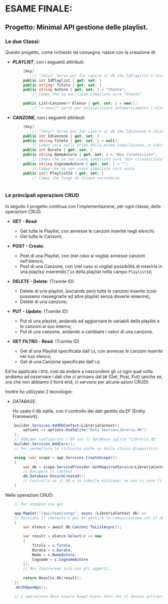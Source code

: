 # ESAME FINALE:
## Progetto: Minimal API gestione delle playlist.
### Le due Classi: 
Questo progetto, come richiesto da consegna, nasce con la creazione di:
- ***PLAYLIST***, con i seguenti attiributi:
```csharp
        [Key]
            // "[Key]" Serve per far capire al db che IdPlaylist è chiave primaria
        public int IdPlaylist { get; set; }
        public string? Titolo { get; set; }
        public string Autore { get; set; } = "Utente";
            // Campo che se non viene compilato avrà "Utente"

        public List<Canzone>? Elenco { get; set; } = new();
            // "= new()" serve per inizializzare automaticamente l'elenco, con una nuova lista vuota al momento della creazione dell’oggetto.
```

- ***CANZONE***, con i seguenti attiributi:
```csharp
        [Key]
            // "[Key]" Serve per far capire al db che IdCanzone è chiave primaria
        public int IdCanzone { get; set; }
        public string Titolo { get; set; } = null!;
            // Campo sarà nullo prima della prima compilazione, e subito dopo non potrà essere nullo 
        public int Durata { get; set; }
        public string NomeAutore { get; set; } = "Non riconosciuto";
            // Campo che se non viene compilato avrà "Non riconosciuto"
        public string CognomeAutore { get; set; } = "";
            // Campo che se non viene compilato sarà vuoto 
        public int? PlaylistId { get; set; }
            // Campo che funge da chiave secondaria.
        
```
### Le principali operazioni CRUD 
In seguito il progetto continua con l'implementazione, per ogni classe, delle operazioni CRUD.
- **GET - Read**: 
    - Get tutte le Playlist, con annesse le canzoni inserite negli elenchi;
    - Get tutte le Canzoni;
- **POST - Create**:
    - Post di una Playlist, con (nel caso si voglia) annesse canzoni nell'elenco;
    - Post di una Canzone, con (nel caso si voglia) possibilità di inserirla in una playlisy inserendo l'`id` della playlist nella campo `PlaylistId`;
- **DELETE - Delete**: (Tramite ID)
    - Delete di una playlist, lasciando però tutte le canzoni inserite (così possiamo riassegnarle ad altre playlist senza doverle reiserire);
    - Delete di una canzone;
- **PUT - Update**: (Tramite ID)
    - Put di una playlist, andando ad aggiornare le variabili della playlist e le canzoni al suo interno;
    - Put di una canzone, andando a cambiare i valori di una canzone.

- **GET FILTRO - Read**: (Tramite ID)
    - Get di una Playlist specificata dall'`id`, con annesse le canzoni inserite nel suo elenco;
    - Get di una Canzone specificata dall'`id`;

Ed ho applicato i `DTO`, così da andare a nascondere gli `id` ogni qual volta andiamo ad osservare i dati che ci arrivano dal `DB` (Get, Post, Put) (anche se, ora che non abbiamo
 il fornt end, ci servono per alcune azioni CRUD).

Inoltre ho utilizzato 2 tecnologie: 
- *DATABASE*: 

    Ho usato il db sqlite, con il controllo dei dati gestito da EF (Entity Framework).
```csharp
    builder.Services.AddDbContext<LibreriaContext>(
        options => options.UseSqlite("Data Source=Libreria.db")
    );
    // Abbiamo configurato l'EF con il database sqlite "Libreria.db"
    builder.Services.AddCors();
    // Per permettere le richieste anche se dallo stesso dispositivo
```

```csharp
    using (var scope = app.Services.CreateScope())
    {
        var db = scope.ServiceProvider.GetRequiredService<LibreriaContext>();
        // Recupera il context 
        db.Database.EnsureCreated();
        // Controlla se il DB e le tabelle esistono; se non ci sono li crea.
    }
```
Nelle operazioni CRUD: 
```csharp
    // Per esempio una get

    app.MapGet("/api/read/songs", async (LibreriaContext db) =>
    // Passiamo il contesto e poi EF gestirà la comunicazione con il db.
    {
        var elenco = await db.Canzoni.ToListAsync();

        var result = elenco.Select(c => new
        {
            Titolo = c.Titolo,
            Durata = c.Durata,
            Nome = c.NomeAutore,
            Cognome = c.CognomeAutore
        });
        // Noi lavoreremo solo con gli oggetti.
        
        return Results.Ok(result);
    })
    .WithOpenApi();

    // L'operazione deve essere Awayt-Async dato che ci devono arrivare le conferme o gli errori dal DB prima di poter dare delle risposte all'utente.
```


